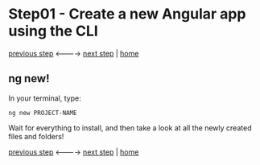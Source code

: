 # Step01 - Create a new Angular app using the CLI

[previous step](Step00.md) <----> [next step](Step02.md) | [home](../README.md)

## ng new!

In your terminal, type:

```
ng new PROJECT-NAME
```

Wait for everything to install, and then take a look at all the newly created files and folders!

[previous step](Step00.md) <----> [next step](Step02.md) | [home](../README.md)
